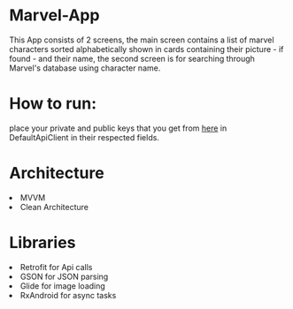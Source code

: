 # Marvel-App
This App consists of 2 screens, the main screen contains a list of marvel characters sorted alphabetically shown in cards 
containing their picture - if found - and their name, the second screen is for searching through Marvel's database using character name.


# How to run:
place your private and public keys that you get from [here](https://developer.marvel.com/) in DefaultApiClient in their respected fields.

# Architecture
<li>MVVM
<li>Clean Architecture

# Libraries
<li>Retrofit for Api calls
<li>GSON for JSON parsing
<li>Glide for image loading
<li>RxAndroid for async tasks
